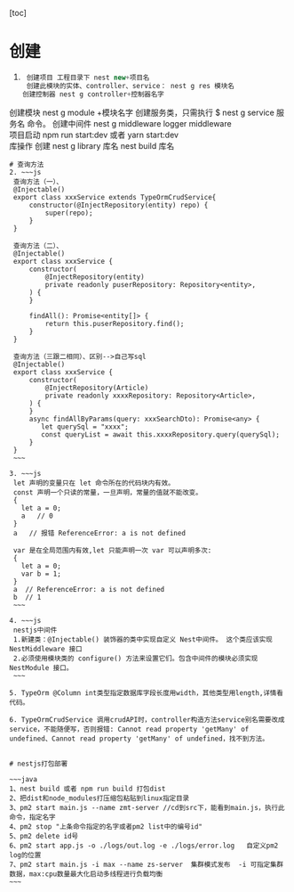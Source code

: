 [toc]

# 创建
1. ```java
    创建项目 工程目录下 nest new+项目名
    创建此模块的实体、controller、service： nest g res 模块名
   创建控制器 nest g controller+控制器名字
创建模块 nest g module +模块名字 
   创建服务类，只需执行 $ nest g service 服务名 命令。
   创建中间件 nest g middleware logger middleware    
   项目启动 npm run start:dev 或者 yarn start:dev   
   库操作 创建 nest g library 库名
               nest build 库名    
   ```
# 查询方法   
2. ~~~js
    查询方法（一）、
    @Injectable()
    export class xxxService extends TypeOrmCrudService{
        constructor(@InjectRepository(entity) repo) {
            super(repo);
        }
    }
    
    查询方法（二）、
    @Injectable()
    export class xxxService {
        constructor(
            @InjectRepository(entity)
            private readonly puserRepository: Repository<entity>,
        ) {
        }
    
        findAll(): Promise<entity[]> {
            return this.puserRepository.find();
        }
    }
    
    查询方法（三跟二相同）、区别-->自己写sql
    @Injectable()
    export class xxxService {
        constructor(
            @InjectRepository(Article)
            private readonly xxxxRepository: Repository<Article>,
        ) {
        }
        async findAllByParams(query: xxxSearchDto): Promise<any> {
           let querySql = "xxxx"; 
           const queryList = await this.xxxxRepository.query(querySql);
        }
    }
    ~~~

3. ~~~js
    let 声明的变量只在 let 命令所在的代码块内有效。
    const 声明一个只读的常量，一旦声明，常量的值就不能改变。
    {
      let a = 0;
      a   // 0
    }
    a   // 报错 ReferenceError: a is not defined
    
    var 是在全局范围内有效,let 只能声明一次 var 可以声明多次:
    {
      let a = 0;
      var b = 1;
    }
    a  // ReferenceError: a is not defined
    b  // 1
    ~~~

4. ~~~js
    nestjs中间件
    1.新建类：@Injectable() 装饰器的类中实现自定义 Nest中间件。 这个类应该实现 NestMiddleware 接口
    2.必须使用模块类的 configure() 方法来设置它们。包含中间件的模块必须实现 NestModule 接口。
    ~~~

5. TypeOrm @Column int类型指定数据库字段长度用width，其他类型用length,详情看代码。

6. TypeOrmCrudService 调用crudAPI时，controller构造方法service别名需要改成service，不能随便写，否则报错: Cannot read property 'getMany' of undefined、Cannot read property 'getMany' of undefined，找不到方法。


# nestjs打包部署

~~~java
1、nest build 或者 npm run build 打包dist
2、把dist和node_modules打压缩包粘贴到linux指定目录    
3、pm2 start main.js --name zmt-server //cd到src下，能看到main.js，执行此命令，指定名字
4、pm2 stop "上条命令指定的名字或者pm2 list中的编号id"  
5、pm2 delete id号    
6、pm2 start app.js -o ./logs/out.log -e ./logs/error.log   自定义pm2 log的位置    
7、pm2 start main.js -i max --name zs-server  集群模式发布  -i 可指定集群数据，max:cpu数量最大化启动多线程进行负载均衡    
~~~

